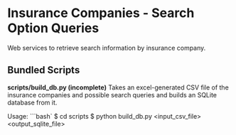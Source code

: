 Insurance Companies - Search Option Queries
===========================================
Web services to retrieve search information by insurance company.


Bundled Scripts
---------------

**scripts/build_db.py (incomplete)**
Takes an excel-generated CSV file of the insurance companies and possible search queries and builds an SQLite database from it.

Usage:
```bash`
$ cd scripts
$ python build_db.py <input_csv_file> <output_sqlite_file>
```
